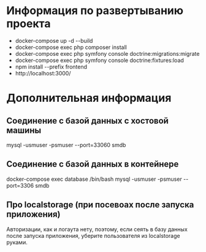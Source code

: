 # Информация по развертыванию проекта

- docker-compose up -d --build
- docker-compose exec php composer install
- docker-compose exec php symfony console doctrine:migrations:migrate
- docker-compose exec php symfony console doctrine:fixtures:load
- npm install --prefix frontend
- http://localhost:3000/

# Дополнительная информация

## Соединение с базой данных с хостовой машины

mysql -usmuser -psmuser --port=33060 smdb

## Соединение с базой данных в контейнере

docker-compose exec database /bin/bash
mysql -usmuser -psmuser --port=3306 smdb

## Про localstorage (при посевоах после запуска приложения)

Авторизации, как и логаута нету, поэтому, если сеять в базу данных после запуска приложения, уберите пользователя из localstorage руками.
